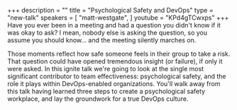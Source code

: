 +++
description = ""
title = "Psychological Safety and DevOps"
type = "new-talk"
speakers = [
        "matt-westgate",
]
youtube = "KPd4gTCwxps"
+++
Have you ever been in a meeting and had a question you didn't know if it was okay to ask? I mean, nobody else is asking the question, so you assume you should know... and the meeting silently marches on. 

Those moments reflect how safe someone feels in their group to take a risk. That question could have opened tremendous insight (or failure), if only it were asked. In this ignite talk we're going to look at the single most significant contributor to team effectiveness: psychological safety, and the role it plays within DevOps-enabled organizations. You'll walk away from this talk having learned three steps to create a psychological safety workplace, and lay the groundwork for a true DevOps culture.